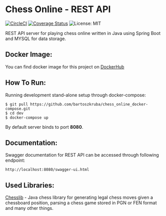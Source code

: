 # Chess Online - REST API
[![CircleCI](https://circleci.com/gh/bartoszkruba/chess_online-rest_api/tree/master.svg?style=svg)](https://circleci.com/gh/bartoszkruba/chess_online-rest_api/tree/master) 
[![Coverage Status](https://coveralls.io/repos/github/bartoszkruba/chess_online-backend_api/badge.svg?branch=master)](https://coveralls.io/github/bartoszkruba/chess_online-backend_api?branch=master)
![License: MIT](https://img.shields.io/badge/License-MIT-yellow.svg)

REST API server for playing chess online written in Java using Spring Boot and MYSQL for data storage.

## Docker Image:

You can find docker image for this project on [DockerHub](https://cloud.docker.com/u/nawajo/repository/docker/nawajo/chess_rest_api)  
  
## How To Run:
  
Running development stand-alone setup through docker-compose:  
```
$ git pull https://github.com/bartoszkruba/chess_online_docker-compose.git  
$ cd dev  
$ docker-compose up
```

By default server binds to port **8080**.

## Documentation:
Swagger documentation for REST API can be accessed through following endpoint:

```
http://localhost:8080/swagger-ui.html
```

## Used Libraries:
[Chesslib](https://github.com/bhlangonijr/chesslib) - Java chess library for generating legal chess moves given a chessboard position, parsing a chess game stored in PGN or FEN format and many other things.
